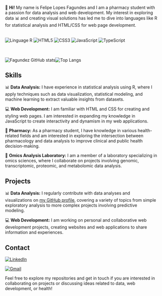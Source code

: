 👋 **Hi!** My name is Felipe Lopes Fagundes and I am a pharmacy student with a passion for data analysis and web development. My interest in exploring data 📊 and creating visual solutions has led me to dive into languages like R for statistical analysis and HTML/CSS for web page development.


<div style="display: inline_block"><br/>
<img align="center" alt="Linguage R" src="https://img.shields.io/badge/r-%23276DC3.svg?style=for-the-badge&logo=r&logoColor=white"/>
  <img align="center" alt="HTML5" src="https://img.shields.io/badge/html5-%23E34F26.svg?style=for-the-badge&logo=html5&logoColor=white"/>
<img align="center" alt="CSS3" src="https://img.shields.io/badge/css3-%231572B6.svg?style=for-the-badge&logo=css3&logoColor=white"/>
<img align="center" alt="JavaScript" src="https://img.shields.io/badge/javascript-%23323330.svg?style=for-the-badge&logo=javascript&logoColor=%23F7DF1E"/>
<img align="center" alt="TypeScript" src="https://img.shields.io/badge/typescript-%23007ACC.svg?style=for-the-badge&logo=typescript&logoColor=white"/>

</div><br><br>


![Fagundez GitHub stats](https://github-readme-stats.vercel.app/api?username=Felipe-Fagundes-LBBM&show_icons=true&theme=tokionight)![Top Langs](https://github-readme-stats.vercel.app/api/top-langs/?username=Felipe-Fagundes-LBBM&layout=compact)


## Skills

📊 **Data Analysis:** I have experience in statistical analysis using R, where I apply techniques such as data visualization, statistical modeling, and machine learning to extract valuable insights from datasets.

💻 **Web Development:** I am familiar with HTML and CSS for creating and styling web pages. I am interested in expanding my knowledge in JavaScript to create interactivity and dynamism in my web applications.

💊 **Pharmacy:** As a pharmacy student, I have knowledge in various health-related fields and am interested in exploring the intersection between pharmacology and data analysis to improve clinical and public health decision-making.

🔬 **Omics Analysis Laboratory:** I am a member of a laboratory specializing in omics sciences, where I collaborate on projects involving genomic, transcriptomic, proteomic, and metabolomic data analysis.

## Projects

📊 **Data Analysis:** I regularly contribute with data analyses and visualizations on [my GitHub profile](link_to_github_profile), covering a variety of topics from simple exploratory analysis to more complex projects involving predictive modeling.

💻 **Web Development:** I am working on personal and collaborative web development projects, creating websites and web applications to share information and experiences.



## Contact

[![LinkedIn](https://img.shields.io/badge/linkedin-%230077B5.svg?style=for-the-badge&logo=linkedin&logoColor=white)](https://www.linkedin.com/in/felipe-lopes-fagundes-529378285/)

[![Gmail](https://img.shields.io/badge/Gmail-D14836?style=for-the-badge&logo=gmail&logoColor=white)](felipelopesfagundes@gmail.com)

Feel free to explore my repositories and get in touch if you are interested in collaborating on projects or discussing ideas related to data, web development, or health!


